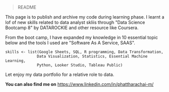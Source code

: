 > README

This page is to publish and archive my code during learning phase.
I learnt a lof of new skills related to data analyst skliis through "Data Science Bootcamp 8" by DATAROCKIE and other resource like Coursera.

From the boot camp, I have expanded my knowledge in 10 essential topic below and the tools I used are "Software As A Service, SAAS".
```{r}
skills <- list(Google Sheets, SQL, R programming, Data Transformation,
              Data Visualization, Statistics, Essential Machine Learning,
              Python, Looker Studio, Tableau Public)
```
Let enjoy my data portfolio for a relative role to data.

**You can also find me on** https://www.linkedin.com/in/phattharachai-m/
